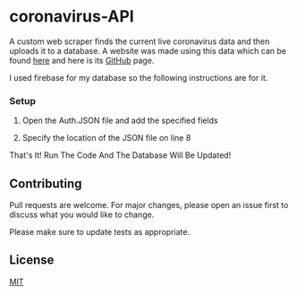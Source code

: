 # coronavirus-API
A custom web scraper finds the current live coronavirus data and then uploads it to a database. A website was made using this data which can be found [here](https://coroana-counter.firebaseapp.com/) and here is its [GitHub](https://github.com/SiddiqMohammed/Live_corona_data) page.

I used firebase for my database so the following instructions are for it. 

### Setup
1. Open the Auth.JSON file and add the specified fields


2. Specify the location of the JSON file on line 8

That's It!
Run The Code And The Database Will Be Updated!


## Contributing
Pull requests are welcome. For major changes, please open an issue first to discuss what you would like to change.

Please make sure to update tests as appropriate.

## License
[MIT](https://choosealicense.com/licenses/mit/)
